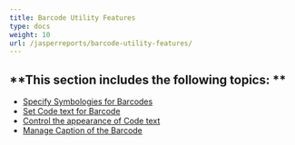 ```yaml
---
title: Barcode Utility Features
type: docs
weight: 10
url: /jasperreports/barcode-utility-features/
---
```


**This section includes the following topics: 
**
----------------------------------------------
- [Specify Symbologies for Barcodes](/barcode/jasperreports/specify-symbologies-for-barcodes/)
- [Set Code text for Barcode](/barcode/jasperreports/set-a-barecode-27s-codetext/)
- [Control the appearance of Code text](/barcode/jasperreports/control-the-codetext-27s-appearance/)
- [Manage Caption of the Barcode](/barcode/jasperreports/manage-caption-of-the-barcode/)
